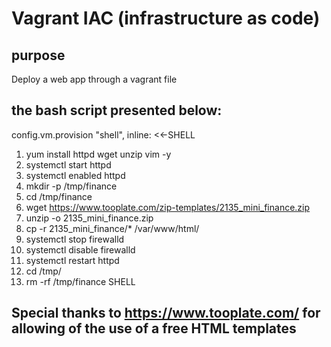 # Vagrant IAC (infrastructure as code) #

## purpose ##

Deploy a web app through a vagrant file

## the bash script presented below: ##

config.vm.provision "shell", inline: <<-SHELL
1.    yum install httpd wget unzip vim -y
2.    systemctl start httpd
3.    systemctl enabled httpd
4.    mkdir -p /tmp/finance
5.    cd /tmp/finance
6.    wget https://www.tooplate.com/zip-templates/2135_mini_finance.zip
7.    unzip -o 2135_mini_finance.zip
8.    cp -r 2135_mini_finance/* /var/www/html/
9.    systemctl stop firewalld
10.   systemctl disable firewalld
11.   systemctl restart httpd
12.   cd /tmp/
13.   rm -rf /tmp/finance
  SHELL

## Special thanks to https://www.tooplate.com/ for allowing of the use of a free HTML templates ##

